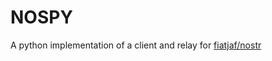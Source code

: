 # NOSPY

A python implementation of a client and relay for [fiatjaf/nostr](https://github.com/fiatjaf/nostr)